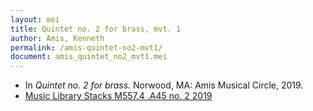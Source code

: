 ```yaml
---
layout: mei
title: Quintet no. 2 for brass, mvt. 1
author: Amis, Kenneth
permalink: /amis-quintet-no2-mvt1/
document: amis_quintet_no2_mvt1.mei
---
```


- In *Quintet no. 2 for brass.* Norwood, MA: Amis Musical Circle, 2019.
- <a href="https://tufts.primo.exlibrisgroup.com/permalink/01TUN_INST/1kc9gia/alma991018391714203851" target="_blank">Music Library Stacks M557.4 .A45 no. 2 2019</a>
